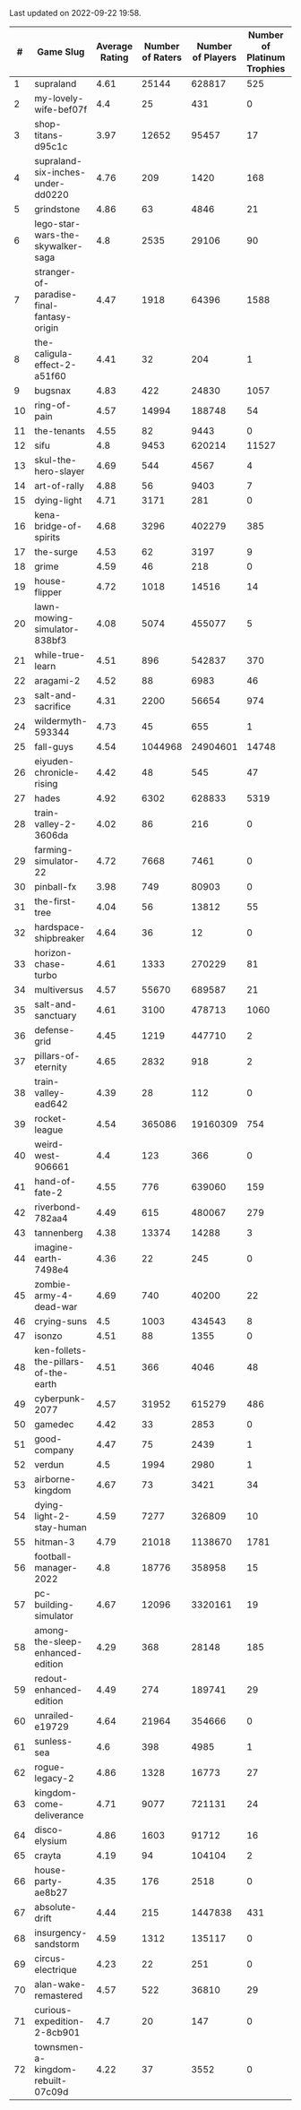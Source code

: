 Last updated on 2022-09-22 19:58.


|#|Game Slug|Average Rating|Number of Raters|Number of Players|Number of Platinum Trophies|Max Rarity (%)|
|---|---|---|---|---|---|---|
|1|supraland|4.61|25144|628817|525|100|
|2|my-lovely-wife-bef07f|4.4|25|431|0|99|
|3|shop-titans-d95c1c|3.97|12652|95457|17|99|
|4|supraland-six-inches-under-dd0220|4.76|209|1420|168|99|
|5|grindstone|4.86|63|4846|21|98|
|6|lego-star-wars-the-skywalker-saga|4.8|2535|29106|90|98|
|7|stranger-of-paradise-final-fantasy-origin|4.47|1918|64396|1588|98|
|8|the-caligula-effect-2-a51f60|4.41|32|204|1|98|
|9|bugsnax|4.83|422|24830|1057|97|
|10|ring-of-pain|4.57|14994|188748|54|97|
|11|the-tenants|4.55|82|9443|0|97|
|12|sifu|4.8|9453|620214|11527|96|
|13|skul-the-hero-slayer|4.69|544|4567|4|96|
|14|art-of-rally|4.88|56|9403|7|95|
|15|dying-light|4.71|3171|281|0|94|
|16|kena-bridge-of-spirits|4.68|3296|402279|385|94|
|17|the-surge|4.53|62|3197|9|94|
|18|grime|4.59|46|218|0|93|
|19|house-flipper|4.72|1018|14516|14|93|
|20|lawn-mowing-simulator-838bf3|4.08|5074|455077|5|93|
|21|while-true-learn|4.51|896|542837|370|93|
|22|aragami-2|4.52|88|6983|46|92|
|23|salt-and-sacrifice|4.31|2200|56654|974|91|
|24|wildermyth-593344|4.73|45|655|1|91|
|25|fall-guys|4.54|1044968|24904601|14748|90|
|26|eiyuden-chronicle-rising|4.42|48|545|47|89|
|27|hades|4.92|6302|628833|5319|89|
|28|train-valley-2-3606da|4.02|86|216|0|89|
|29|farming-simulator-22|4.72|7668|7461|0|88|
|30|pinball-fx|3.98|749|80903|0|87|
|31|the-first-tree|4.04|56|13812|55|85|
|32|hardspace-shipbreaker|4.64|36|12|0|83|
|33|horizon-chase-turbo|4.61|1333|270229|81|83|
|34|multiversus|4.57|55670|689587|21|83|
|35|salt-and-sanctuary|4.61|3100|478713|1060|83|
|36|defense-grid|4.45|1219|447710|2|79|
|37|pillars-of-eternity|4.65|2832|918|2|79|
|38|train-valley-ead642|4.39|28|112|0|79|
|39|rocket-league|4.54|365086|19160309|754|74|
|40|weird-west-906661|4.4|123|366|0|73|
|41|hand-of-fate-2|4.55|776|639060|159|72|
|42|riverbond-782aa4|4.49|615|480067|279|69|
|43|tannenberg|4.38|13374|14288|3|69|
|44|imagine-earth-7498e4|4.36|22|245|0|66|
|45|zombie-army-4-dead-war|4.69|740|40200|22|66|
|46|crying-suns|4.5|1003|434543|8|65|
|47|isonzo|4.51|88|1355|0|65|
|48|ken-follets-the-pillars-of-the-earth|4.51|366|4046|48|61|
|49|cyberpunk-2077|4.57|31952|615279|486|60|
|50|gamedec|4.42|33|2853|0|59|
|51|good-company|4.47|75|2439|1|59|
|52|verdun|4.5|1994|2980|1|59|
|53|airborne-kingdom|4.67|73|3421|34|55|
|54|dying-light-2-stay-human|4.59|7277|326809|10|49|
|55|hitman-3|4.79|21018|1138670|1781|48|
|56|football-manager-2022|4.8|18776|358958|15|47|
|57|pc-building-simulator|4.67|12096|3320161|19|47|
|58|among-the-sleep-enhanced-edition|4.29|368|28148|185|45|
|59|redout-enhanced-edition|4.49|274|189741|29|40|
|60|unrailed-e19729|4.64|21964|354666|0|39|
|61|sunless-sea|4.6|398|4985|1|38|
|62|rogue-legacy-2|4.86|1328|16773|27|36|
|63|kingdom-come-deliverance|4.71|9077|721131|24|30|
|64|disco-elysium|4.86|1603|91712|16|28|
|65|crayta|4.19|94|104104|2|22|
|66|house-party-ae8b27|4.35|176|2518|0|18|
|67|absolute-drift|4.44|215|1447838|431|10|
|68|insurgency-sandstorm|4.59|1312|135117|0|9|
|69|circus-electrique|4.23|22|251|0|5|
|70|alan-wake-remastered|4.57|522|36810|29|4|
|71|curious-expedition-2-8cb901|4.7|20|147|0|3|
|72|townsmen-a-kingdom-rebuilt-07c09d|4.22|37|3552|0|0.1|
